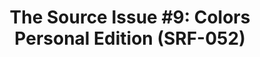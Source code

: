 ---
inv_num: 2013-144
add_credit:
url: 2013-144-the-source-issue-9-colors-personal-edition
title: 'The Source Issue #9: Colors Personal Edition (SRF-052)'
year: '2018'
display_year: '2018'
medium: Zine
dims: 11 x 8.5 in
pitch:
ps:
live_url:
youtube:
related_code: https://github.com/coryarcangel/Colors-Personal-Edition
subheading:
download: the-source-colors-pe-2013-144-digital-master-ih-2018.pdf
commission:
layout: things-i-made
---